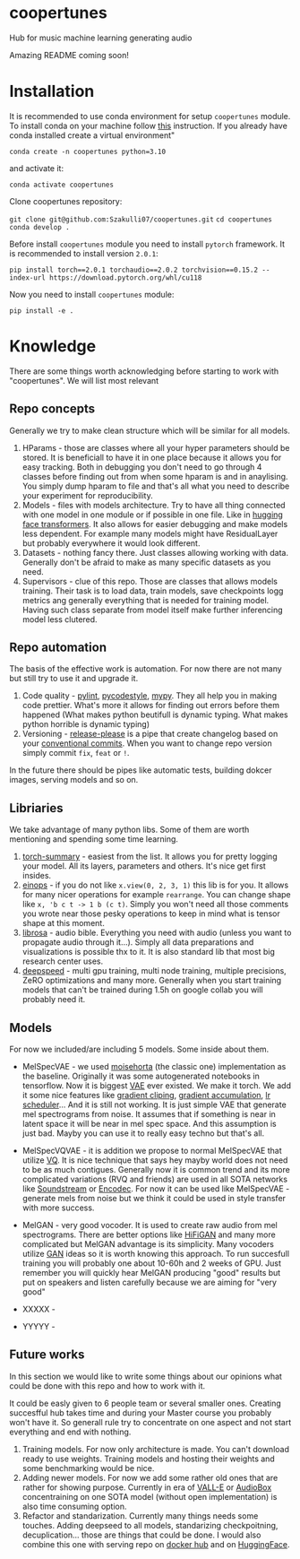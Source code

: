 # coopertunes
Hub for music machine learning  generating audio

Amazing README coming soon!

# Installation

It is recommended to use conda environment for setup `coopertunes` module. To install conda on your machine follow [this](https://conda.io/projects/conda/en/stable/user-guide/install/linux.html) instruction. If you already have conda installed create a virtual environment"

`conda create -n coopertunes python=3.10`

and activate it:

`conda activate coopertunes`

Clone coopertunes repository:

`git clone git@github.com:Szakulli07/coopertunes.git`
`cd coopertunes`
`conda develop .`

Before install `coopertunes` module you need to install `pytorch` framework. It is recommended to install version `2.0.1`:

`pip install torch==2.0.1 torchaudio==2.0.2 torchvision==0.15.2 --index-url https://download.pytorch.org/whl/cu118`

Now you need to install `coopertunes` module:

`pip install -e .`

# Knowledge

There are some things worth acknowledging before starting to work with "coopertunes". We will list most relevant

## Repo concepts

Generally we try to make clean structure which will be similar for all models.

1. HParams - those are classes where all your hyper parameters should be stored. It is beneficiall to have it in one place because it allows you for easy tracking. Both in debugging you don't need to go through 4 classes before finding out from when some hparam is and in anaylising. You simply dump hparam to file and that's all what you need to describe your experiment for reproducibility.
2. Models - files with models architecture. Try to have all thing connected with one model in one module or if possible in one file. Like in [hugging face transformers](https://huggingface.co/docs/transformers/index). It also allows for easier debugging and make models less dependent. For example many models might have ResidualLayer but probably everywhere it would look different.
3. Datasets - nothing fancy there. Just classes allowing working with data. Generally don't be afraid to make as many specific datasets as you need.
4. Supervisors - clue of this repo. Those are classes that allows models training. Their task is to load data, train models, save checkpoints logg metrics ang generally everything that is needed for training model. Having such class separate from model itself make further inferencing model less clutered.

## Repo automation

The basis of the effective work is automation. For now there are not many but still try to use it and upgrade it.

1. Code quality - [pylint](https://pypi.org/project/pylint/), [pycodestyle](https://pypi.org/project/pycodestyle/), [mypy](https://pypi.org/project/mypy/). They all help you in making code prettier. What's more it allows for finding out errors before them happened (What makes python beutifull is dynamic typing. What makes python horrible is dynamic typing)
2. Versioning - [release-please](https://github.com/google-github-actions/release-please-action) is a pipe that create changelog based on your [conventional commits](https://www.conventionalcommits.org/en/v1.0.0/). When you want to change repo version simply commit `fix`, `feat` or `!`. 

In the future there should be pipes like automatic tests, building dokcer images, serving models and so on.

## Libriaries

We take advantage of many python libs. Some of them are worth mentioning and spending some time learning.

1. [torch-summary](https://pypi.org/project/torch-summary/) - easiest from the list. It allows you for pretty logging your model. All its layers, parameters and others. It's nice get first insides.
2. [einops](https://einops.rocks/) - if you do not like `x.view(0, 2, 3, 1)` this lib is for you. It allows for many nicer operations for example `rearrange`. You can change shape like `x, 'b c t -> 1 b (c t)`. Simply you won't need all those comments you wrote near those pesky operations to keep in mind what is tensor shape at this moment.
3. [librosa](https://librosa.org/doc/main/index.html) - audio bible. Everything you need with audio (unless you want to propagate audio through it...). Simply all data preparations and visualizations is possible thx to it. It is also standard lib that most big research center uses.
4. [deepspeed](https://github.com/microsoft/DeepSpeed) - multi gpu training, multi node training, multiple precisions, ZeRO optimizations and many more. Generally when you start training models that can't be trained during 1.5h on google collab you will probably need it.

## Models

For now we included/are including 5 models. Some inside about them.

* MelSpecVAE - we used [moisehorta](https://github.com/moiseshorta/MelSpecVAE) (the classic one) implementation as the baseline. Originally it was some autogenerated notebooks in tensorflow. Now it is biggest [VAE](https://medium.com/@rekalantar/variational-auto-encoder-vae-pytorch-tutorial-dce2d2fe0f5f) ever existed. We make it torch. We add it some nice features like [gradient cliping](https://medium.com/@nerdjock/deep-learning-course-lesson-10-6-gradient-clipping-694dbb1cca4c), [gradient accumulation](https://lightning.ai/blog/gradient-accumulation/), [lr scheduler](https://www.google.com/search?q=learning+rate+scheduler&oq=learning+rate+s&gs_lcrp=EgZjaHJvbWUqBwgAEAAYgAQyBwgAEAAYgAQyBwgBEAAYgAQyBggCEEUYOTIICAMQABgWGB4yCAgEEAAYFhgeMggIBRAAGBYYHjIICAYQABgWGB4yCAgHEAAYFhgeMggICBAAGBYYHjIICAkQABgWGB7SAQg1MzUyajBqNKgCALACAA&sourceid=chrome&ie=UTF-8)... And it is still not working. It is just simple VAE that generate mel spectrograms from noise. It assumes that if something is near in latent space it will be near in mel spec space. And this assumption is just bad. Mayby you can use it to really easy techno but that's all.

* MelSpecVQVAE - it is addition we propose to normal MelSpecVAE that utilize [VQ](https://en.wikipedia.org/wiki/Vector_quantization). It is nice technique that says hey mayby world does not need to be as much contigues. Generally now it is common trend and its more complicated variations (RVQ and friends) are used in all SOTA networks like [Soundstream](https://blog.research.google/2021/08/soundstream-end-to-end-neural-audio.html) or [Encodec](https://github.com/facebookresearch/encodec). For now it can be used like MelSpecVAE - generate mels from noise but we think it could be used in style transfer with more success.
* MelGAN - very good vocoder. It is used to create raw audio from mel spectrograms. There are better options like [HiFiGAN](https://github.com/jik876/hifi-gan) and many more complicated but MelGAN advantage is its simplicity. Many vocoders utilize [GAN](https://machinelearningmastery.com/what-are-generative-adversarial-networks-gans/) ideas so it is worth knowing this approach. To run succesfull training you will probably one about 10-60h and 2 weeks of GPU. Just remember you will quickly hear MelGAN producing "good" results but put on speakers and listen carefully because we are aiming for "very good"
* XXXXX - 
* YYYYY -

## Future works

In this section we would like to write some things about our opinions what could be done with this repo and how to work with it.

It could be easly given to 6 people team or several smaller ones. Creating succesfful hub takes time and during your Master course you probably won't have it. So generall rule try to concentrate on one aspect and not start everything and end with nothing.

1. Training models. For now only architecture is made. You can't download ready to use weights. Training models and hosting their weights and some benchmarking would be nice.
2. Adding newer models. For now we add some rather old ones that are rather for showing purpose. Currently in era of [VALL-E](https://www.microsoft.com/en-us/research/project/vall-e-x/) or [AudioBox](https://audiobox.metademolab.com/) concentraining on one SOTA model (without open implementation) is also time consuming option.
3. Refactor and standarization. Currently many things needs some touches. Adding deepseed to all models, standarizing checkpoitning, decuplication... those are things that could be done. I would also combine this one with serving repo on [docker hub](https://hub.docker.com/) and on [HuggingFace](https://huggingface.co/spaces/HumanAIGC/OutfitAnyone/discussions).
